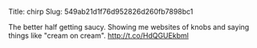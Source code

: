 Title: chirp
Slug: 549ab21d1f76d952826d260fb7898bc1

The better half getting saucy. Showing me websites of knobs and saying things like "cream on cream". <a href="http://t.co/HdQGUEkbml">http://t.co/HdQGUEkbml</a>
